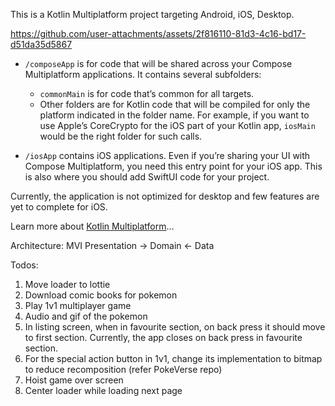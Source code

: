 This is a Kotlin Multiplatform project targeting Android, iOS, Desktop.

https://github.com/user-attachments/assets/2f816110-81d3-4c16-bd17-d51da35d5867

* `/composeApp` is for code that will be shared across your Compose Multiplatform applications.
  It contains several subfolders:
    - `commonMain` is for code that’s common for all targets.
    - Other folders are for Kotlin code that will be compiled for only the platform indicated in the
      folder name.
      For example, if you want to use Apple’s CoreCrypto for the iOS part of your Kotlin app,
      `iosMain` would be the right folder for such calls.

* `/iosApp` contains iOS applications. Even if you’re sharing your UI with Compose Multiplatform,
  you need this entry point for your iOS app. This is also where you should add SwiftUI code for
  your project.

Currently, the application is not optimized for desktop and few features are yet to complete for iOS.

Learn more
about [Kotlin Multiplatform](https://www.jetbrains.com/help/kotlin-multiplatform-dev/get-started.html)…

Architecture: MVI
Presentation -> Domain <- Data

Todos:

1. Move loader to lottie
2. Download comic books for pokemon
3. Play 1v1 multiplayer game
4. Audio and gif of the pokemon
5. In listing screen, when in favourite section, on back press it should move to first section.
   Currently, the app closes on back press in favourite section.
6. For the special action button in 1v1, change its implementation to bitmap to reduce
   recomposition (refer PokeVerse repo)
7. Hoist game over screen
8. Center loader while loading next page
